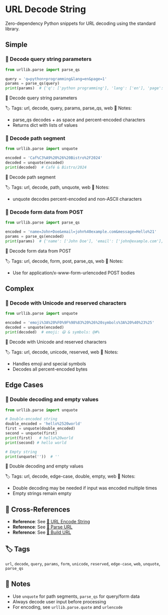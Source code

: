 # URL Decode String

Zero-dependency Python snippets for URL decoding using the standard library.

## Simple

### 🧩 Decode query string parameters

```python
from urllib.parse import parse_qs

query = 'q=python+programming&lang=en&page=1'
params = parse_qs(query)
print(params)  # {'q': ['python programming'], 'lang': ['en'], 'page': ['1']}
```

📂 Decode query string parameters

🏷️ Tags: url, decode, query, params, parse_qs, web
📝 Notes:
- parse_qs decodes + as space and percent-encoded characters
- Returns dict with lists of values

### 🧩 Decode path segment

```python
from urllib.parse import unquote

encoded = 'Caf%C3%A9%20%26%20Bistro%2F2024'
decoded = unquote(encoded)
print(decoded)  # Café & Bistro/2024
```

📂 Decode path segment

🏷️ Tags: url, decode, path, unquote, web
📝 Notes:
- unquote decodes percent-encoded and non-ASCII characters

### 🧩 Decode form data from POST

```python
from urllib.parse import parse_qs

encoded = 'name=John+Doe&email=john%40example.com&message=Hello%21'
params = parse_qs(encoded)
print(params)  # {'name': ['John Doe'], 'email': ['john@example.com'], 'message': ['Hello!']}
```

📂 Decode form data from POST

🏷️ Tags: url, decode, form, post, parse_qs, web
📝 Notes:
- Use for application/x-www-form-urlencoded POST bodies

## Complex

### 🧩 Decode with Unicode and reserved characters

```python
from urllib.parse import unquote

encoded = 'emoji%3A%20%F0%9F%98%83%20%26%20symbols%3A%20%40%23%25'
decoded = unquote(encoded)
print(decoded)  # emoji: 😃 & symbols: @#%
```

📂 Decode with Unicode and reserved characters

🏷️ Tags: url, decode, unicode, reserved, web
📝 Notes:
- Handles emoji and special symbols
- Decodes all percent-encoded bytes

## Edge Cases

### 🧩 Double decoding and empty values

```python
from urllib.parse import unquote

# Double-encoded string
double_encoded = 'hello%2520world'
first = unquote(double_encoded)
second = unquote(first)
print(first)   # hello%20world
print(second) # hello world

# Empty string
print(unquote(''))  # ''
```

📂 Double decoding and empty values

🏷️ Tags: url, decode, edge-case, double, empty, web
📝 Notes:
- Double decoding may be needed if input was encoded multiple times
- Empty strings remain empty

## 🔗 Cross-References

- **Reference**: See [📂 URL Encode String](./url_encode.md)
- **Reference**: See [📂 Parse URL](./parse_url.md)
- **Reference**: See [📂 Build URL](./build_url.md)

## 🏷️ Tags

`url`, `decode`, `query`, `params`, `form`, `unicode`, `reserved`, `edge-case`, `web`, `unquote`, `parse_qs`

## 📝 Notes

- Use `unquote` for path segments, `parse_qs` for query/form data
- Always decode user input before processing
- For encoding, see `urllib.parse.quote` and `urlencode`
